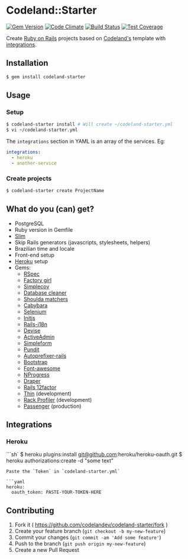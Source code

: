 # Codeland::Starter

[![Gem Version](https://badge.fury.io/rb/codeland-starter.svg)](http://badge.fury.io/rb/codeland-starter)
[![Code Climate](https://codeclimate.com/github/codelandev/codeland-starter/badges/gpa.svg)](https://codeclimate.com/github/codelandev/codeland-starter) [![Build Status](https://travis-ci.org/codelandev/codeland-starter.svg?branch=master)](https://travis-ci.org/codelandev/codeland-starter) [![Test Coverage](https://codeclimate.com/github/codelandev/codeland-starter/badges/coverage.svg)](https://codeclimate.com/github/codelandev/codeland-starter)

Create [Ruby on Rails](http://rubyonrails.org/) projects based on [Codeland's](http://codeland.com.br) template with [integrations](#integrations).

## Installation

```sh
$ gem install codeland-starter
```

## Usage

### Setup

```sh
$ codeland-starter install # Will create ~/codeland-starter.yml
$ vi ~/codeland-starter.yml
```

The `integrations` section in YAML is an array of the services. Eg:
```yaml
integrations:
  - heroku
  - another-service
```

### Create projects

```sh
$ codeland-starter create ProjectName
```

## What do you (can) get?

- PostgreSQL
- Ruby version in Gemfile
- [Slim](http://slim-lang.com/)
- Skip Rails generators (javascripts, stylesheets, helpers)
- Brazilian time and locale
- Front-end setup
- [Heroku](https://www.heroku.com/) setup
- Gems:
  - [RSpec](http://rspec.info/)
  - [Factory girl](https://github.com/thoughtbot/factory_girl_rails)
  - [Simplecov](https://github.com/colszowka/simplecov)
  - [Database cleaner](https://github.com/DatabaseCleaner/database_cleaner)
  - [Shoulda matchers](https://github.com/thoughtbot/shoulda-matchers)
  - [Cabybara](http://jnicklas.github.io/capybara/)
  - [Selenium](https://rubygems.org/gems/selenium-webdriver)
  - [Initjs](https://github.com/josemarluedke/initjs)
  - [Rails-i18n](https://github.com/svenfuchs/rails-i18n)
  - [Devise](https://github.com/plataformatec/devise)
  - [ActiveAdmin](https://github.com/gregbell/active_admin)
  - [Simpleform](https://github.com/plataformatec/simple_form)
  - [Pundit](https://github.com/elabs/pundit)
  - [Autoprefixer-rails](https://github.com/ai/autoprefixer-rails)
  - [Bootstrap](https://github.com/twbs/bootstrap-sass)
  - [Font-awesome](https://github.com/bokmann/font-awesome-rails)
  - [NProgress](https://github.com/caarlos0/nprogress-rails)
  - [Draper](https://github.com/drapergem/draper)
  - [Rails 12factor](https://github.com/heroku/rails_12factor)
  - [Thin](http://code.macournoyer.com/thin/) (development)
  - [Rack Profiler](https://github.com/MiniProfiler/rack-mini-profiler) (development)
  - [Passenger](https://www.phusionpassenger.com/) (production)

## Integrations

### Heroku

```sh`
$ heroku plugins:install git@github.com:heroku/heroku-oauth.git
$ heroku authorizations:create -d "some text"
```
Paste the `Token` in `codeland-starter.yml`

```yaml
heroku:
  oauth_token: PASTE-YOUR-TOKEN-HERE
```

## Contributing

1. Fork it ( https://github.com/codelandev/codeland-starter/fork )
2. Create your feature branch (`git checkout -b my-new-feature`)
3. Commit your changes (`git commit -am 'Add some feature'`)
4. Push to the branch (`git push origin my-new-feature`)
5. Create a new Pull Request
